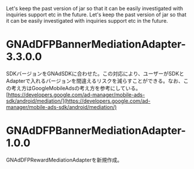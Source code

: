 Let's keep the past version of jar so that it can be easily investigated with inquiries support etc in the future.
Let's keep the past version of jar so that it can be easily investigated with inquiries support etc in the future.
# GNAdDFPBannerMediationAdapter-3.3.0.0
SDKバージョンをGNAdSDKに合わせた。この対応により、ユーザーがSDKとAdapterで入れるバージョンを間違えるリスクを減らすことができる。なお、この考え方はGoogleMobileAdsの考え方を参考にしている。<br>
[https://developers.google.com/ad-manager/mobile-ads-sdk/android/mediation/](https://developers.google.com/ad-manager/mobile-ads-sdk/android/mediation/)

# GNAdDFPBannerMediationAdapter-1.0.0
GNAdDFPRewardMediationAdapterを新規作成。